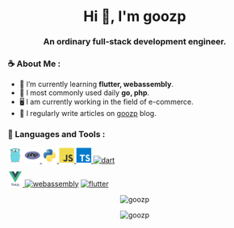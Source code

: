 <h1 align="center">Hi 👋, I'm goozp</h1>
<h3 align="center">An ordinary full-stack development engineer.</h3>


<h3 align="left">☕ About Me :</h3>

- 🌱 I’m currently learning **flutter, webassembly**.
- 🧐 I most commonly used daily **go, php**.
- 🖥️ I am currently working in the field of e-commerce.
- 📝 I regularly write articles on [goozp](https://www.goozp.com/) blog.

<h3 align="left">🔧 Languages and Tools :</h3>

<p align="left"> 
<a href="https://golang.org" target="_blank" rel="noreferrer"><img src="https://raw.githubusercontent.com/devicons/devicon/master/icons/go/go-original.svg" alt="go" width="30" height="30"/></a>
<a href="https://www.php.net" target="_blank" rel="noreferrer"> <img src="https://raw.githubusercontent.com/devicons/devicon/master/icons/php/php-original.svg" alt="php" width="30" height="30"/> </a>
<a href="https://www.python.org" target="_blank" rel="noreferrer"> <img src="https://raw.githubusercontent.com/devicons/devicon/master/icons/python/python-original.svg" alt="python" width="30" height="30"/> </a>
<a href="https://developer.mozilla.org/en-US/docs/Web/JavaScript" target="_blank" rel="noreferrer"> <img src="https://raw.githubusercontent.com/devicons/devicon/master/icons/javascript/javascript-original.svg" alt="javascript" width="30" height="30"/> </a>
<a href="https://www.typescriptlang.org/" target="_blank" rel="noreferrer"> <img src="https://raw.githubusercontent.com/devicons/devicon/master/icons/typescript/typescript-original.svg" alt="typescript" width="30" height="30"/> </a> 
<a href="https://dart.dev" target="_blank" rel="noreferrer"> <img src="https://www.vectorlogo.zone/logos/dartlang/dartlang-icon.svg" alt="dart" width="30" height="30"/></a>

<a href="https://vuejs.org/" target="_blank" rel="noreferrer"> <img src="https://raw.githubusercontent.com/devicons/devicon/master/icons/vuejs/vuejs-original-wordmark.svg" alt="vuejs" width="30" height="30"/> </a>
<a href="https://webassembly.org/" target="_blank" rel="noreferrer"><img src="https://www.vectorlogo.zone/logos/webassembly/webassembly-icon.svg" alt="webassembly" width="30" height="30"/></a>
<a href="https://flutter.dev" target="_blank" rel="noreferrer"><img src="https://www.vectorlogo.zone/logos/flutterio/flutterio-icon.svg" alt="flutter" width="30" height="30"/></a>
</p>

[//]: # (<p><img align="left" src="https://github-readme-stats.vercel.app/api/top-langs?username=goozp&show_icons=true&locale=en&layout=compact&hide=jupyter%20notebook,css,html" alt="goozp" /></p>)

<p align="center">
    <img src="https://github-readme-stats.vercel.app/api?username=goozp&count_private=true&show_icons=true&locale=en" alt="goozp" />
</p>

<p align="center">
    <img src="https://github-readme-streak-stats.herokuapp.com/?user=goozp&" alt="goozp" />
</p>


<!--START_SECTION:goozp-->
<!--END_SECTION:goozp-->
